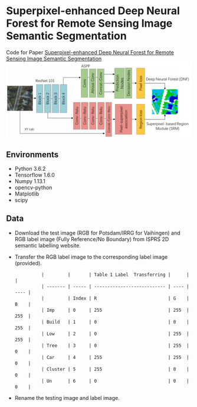 # Superpixel-enhanced Deep Neural Forest for Remote Sensing Image Semantic Segmentation
Code for Paper 
[Superpixel-enhanced Deep Neural Forest for Remote Sensing Image Semantic Segmentation](https://www.sciencedirect.com/science/article/pii/S0924271619302606)
!['Can't load IMAGE'](https://github.com/whulixiya/ML/blob/master/mlPIPIP.png) 
## Environments
* Python 3.6.2
* Tensorflow 1.6.0
* Numpy 1.13.1
* opencv-python
* Matplotlib
* scipy

## Data
*	Download the test image (RGB for Potsdam/IRRG for Vaihingen) and RGB label image (Fully Reference/No Boundary) from ISPRS 2D semantic labelling website.
*	Transfer the RGB label image to the corresponding label image (provided).
                  
                  |         |       | Table 1 Label  Transferring |      |      |
                  | ------- | ----- | --------------------------- | ---- | ---- |
                  |         | Index | R                           | G    | B    |
                  | Imp     | 0     | 255                         | 255  | 255  |
                  | Build   | 1     | 0                           | 0    | 255  |
                  | Low     | 2     | 0                           | 255  | 255  |
                  | Tree    | 3     | 0                           | 255  | 0    |
                  | Car     | 4     | 255                         | 255  | 0    |
                  | Cluster | 5     | 255                         | 0    | 0    |
                  | Un      | 6     | 0                           | 0    | 0    |

*	Rename the testing image and label image.

